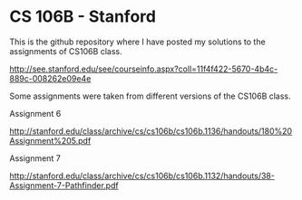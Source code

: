 CS 106B - Stanford
=================


This is the github repository where I have posted my solutions to the assignments of CS106B class.

http://see.stanford.edu/see/courseinfo.aspx?coll=11f4f422-5670-4b4c-889c-008262e09e4e

Some assignments were taken from different versions of the CS106B class. 

Assignment 6

http://stanford.edu/class/archive/cs/cs106b/cs106b.1136/handouts/180%20Assignment%205.pdf

Assignment 7

http://stanford.edu/class/archive/cs/cs106b/cs106b.1132/handouts/38-Assignment-7-Pathfinder.pdf


